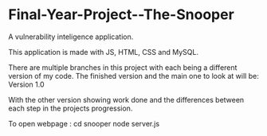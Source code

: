 # Final-Year-Project--The-Snooper
A vulnerability inteligence application.

This application is made with JS, HTML, CSS and MySQL.

There are multiple branches in this project with each being a different version of my code.
The finished version and the main one to look at will be:
Version 1.0

With the other version showing work done and the differences between each step in the projects progression.

To open webpage : cd snooper
                  node server.js
